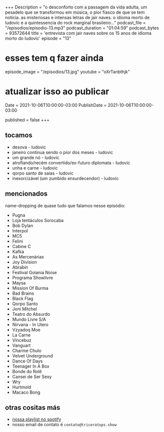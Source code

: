 +++
Description = "o desconforto com a passagem da vida adulta, um pesadelo que se transformou em música, o pior fiasco de que se tem notícia. as misteriosas e intensas letras de jair naves. o idioma morto de ludovic e a quintessencia do rock marginal brasileiro..."
podcast_file = "/episodios/episodio-13.mp3"
podcast_duration = "01:04:59"
podcast_bytes = 93572644
title = 'entrevista com jair naves sobre os 15 anos de idioma morto do ludovic'
episode = "13"

# esses tem q fazer ainda
episode_image = "/episodios/13.jpg"
youtube = "oXrTanbthjk"

# atualizar isso ao publicar
Date = 2021-10-06T10:00:00-03:00
PublishDate = 2021-10-06T10:00:00-03:00

published = false
+++

## tocamos
* desova - ludovic
* janeiro continua sendo o pior dos meses - ludovic
* um grande nó - ludovic
* atrofiando/recém convertido/ex-futuro diplomata - ludovic
* unha e carne - ludovic
* qorpo santo de saias - ludovic
* inexorcizável (um zumbido ensurdecendor) - ludovic

## mencionados
name-dropping de quase tudo que falamos nesse episódio:

- Pugna
- Loja tentáculos Sorocaba
- Bob Dylan
- Interpol
- MC5
- Felini
- Cabine C
- Kafka
- As Mercenárias
- Joy Division
- Abrabin
- Festival Goiania Noise
- Programa Showlivre
- Maysa
- Mission Of Burma
- Bad Brains
- Black Flag
- Qorpo Santo
- Joni Mitchel
- Teatro do Absurdo
- Mundo Livre S/A
- Nirvana - In Utero
- Vzyadoq Moe
- La Carne
- Vincebuz
- Vanguart
- Charme Chulo
- Velvet Underground
- Dance Of Days 
- Teenager In A Box
- Bonde do Rolê
- Cansei de Ser Sexy
- Wry
- Hurtmold
- Macaco Bong

## otras cositas más
* [nossa playlist no spotify](https://open.spotify.com/playlist/0UiztKuga6LmTAxWTsUQdw?si=fb96026bc1994d90)
* nosso email de contato é `contato@triceratops.show`
